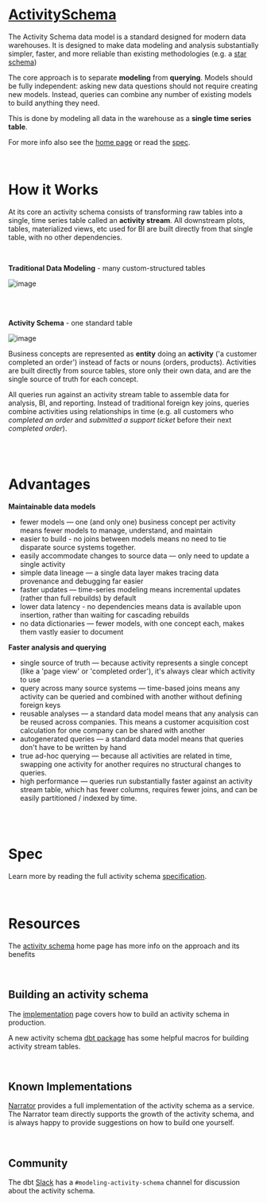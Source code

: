 # [ActivitySchema](https://www.activityschema.com)

The Activity Schema data model is a standard designed for modern data warehouses. It is designed to make data modeling and analysis substantially simpler, faster, and more reliable than existing methodologies (e.g. a [star schema](https://en.wikipedia.org/wiki/Star_schema))

The core approach is to separate **modeling** from **querying**. Models should be fully independent: asking new data questions should not require creating new models. Instead, queries can combine any number of existing models to build anything they need. 

This is done by modeling all data in the warehouse as a **single time series table**.

For more info also see the [home page](https://www.activityschema.com) or read the [spec](2.0.md).

<br/>

# How it Works

At its core an activity schema consists of transforming raw tables into a single, time series table called an **activity stream**. All downstream plots, tables, materialized views, etc used for BI are built directly from that single table, with no other dependencies. 

<br/>

**Traditional Data Modeling** - many custom-structured tables

![image](https://user-images.githubusercontent.com/1216989/206596911-e8256196-fe49-4e4d-b341-f9beae2883d0.png)

<br>
<br>

**Activity Schema** - one standard table

![image](https://user-images.githubusercontent.com/1216989/206596986-ed60ff22-3425-42d3-89c6-240c8a7210ec.png)


Business concepts are represented as **entity** doing an **activity** ('a customer completed an order') instead of facts or nouns (orders, products). Activities are built directly from source tables, store only their own data, and are the single source of truth for each concept.

All queries run against an activity stream table to assemble data for analysis, BI, and reporting. Instead of traditional foreign key joins, queries combine activities using relationships in time (e.g. all customers who *completed an order* and *submitted a support ticket* before their next *completed order*). 

<br/>
<br/>

# Advantages

**Maintainable data models**

- fewer models — one (and only one) business concept per activity means fewer models to manage, understand, and maintain
- easier to build - no joins between models means no need to tie disparate source systems together.
- easily accommodate changes to source data  — only need to update a single activity
- simple data lineage — a single data layer makes tracing data provenance and debugging far easier
- faster updates — time-series modeling means incremental updates (rather than full rebuilds) by default
- lower data latency - no dependencies means data is available upon insertion, rather than waiting for cascading rebuilds
- no data dictionaries — fewer models, with one concept each, makes them vastly easier to document

**Faster analysis and querying**

- single source of truth — because activity represents a single concept (like a 'page view' or 'completed order'), it's always clear which activity to use
- query across many source systems — time-based joins means any activity can be queried and combined with another without defining foreign keys
- reusable analyses — a standard data model means that any analysis can be reused across companies. This means a customer acquisition cost calculation for one company can be shared with another
- autogenerated queries — a standard data model means that queries don't have to be written by hand
- true ad-hoc querying — because all activities are related in time, swapping one activity for another requires no structural changes to queries.
- high performance — queries run substantially faster against an activity stream table, which has fewer columns, requires fewer joins, and can be easily partitioned / indexed by time.

<br/>
<br/>

# Spec

Learn more by reading the full activity schema [specification](2.0.md).

<br/>


# Resources

The [activity schema](https://www.activityschema.com) home page has more info on the approach and its benefits

<br>

## Building an activity schema

The [implementation](implementation.md) page covers how to build an activity schema in production.

A new activity schema [dbt package](https://hub.getdbt.com/narratorai/activity_schema/latest/) has some helpful macros for building activity stream tables. 

<br>


## Known Implementations

[Narrator](https://www.narratordata.com) provides a full implementation of the activity schema as a service. The Narrator team directly supports the growth of the activity schema, and is always happy to provide suggestions on how to build one yourself. 

<br>

## Community

The dbt [Slack](https://www.getdbt.com/community/join-the-community/) has a `#modeling-activity-schema` channel for discussion about the activity schema. 